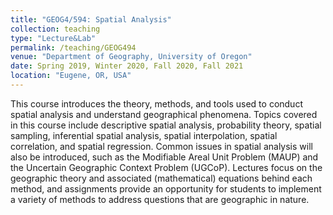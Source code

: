 ```yaml
---
title: "GEOG4/594: Spatial Analysis"
collection: teaching
type: "Lecture&Lab"
permalink: /teaching/GEOG494
venue: "Department of Geography, University of Oregon"
date: Spring 2019, Winter 2020, Fall 2020, Fall 2021
location: "Eugene, OR, USA"
---
```


This course introduces the theory, methods, and tools used to conduct spatial analysis and understand geographical phenomena. Topics covered in this course include descriptive spatial analysis, probability theory, spatial sampling, inferential spatial analysis, spatial interpolation, spatial correlation, and spatial regression. Common issues in spatial analysis will also be introduced, such as the Modifiable Areal Unit Problem (MAUP) and the Uncertain Geographic Context Problem (UGCoP). Lectures focus on the geographic theory and associated (mathematical) equations behind each method, and assignments provide an opportunity for students to implement a variety of methods to address questions that are geographic in nature. 
